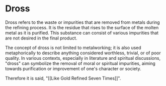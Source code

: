 # Dross

Dross refers to the waste or impurities that are removed from metals during the refining process. It is the residue that rises to the surface of the molten metal as it is purified. This substance can consist of various impurities that are not desired in the final product. 

The concept of dross is not limited to metalworking; it is also used metaphorically to describe anything considered worthless, trivial, or of poor quality. In various contexts, especially in literature and spiritual discussions, "dross" can symbolize the removal of moral or spiritual impurities, aiming towards purification or improvement of one's character or society.

Therefore it is said, "[[Like Gold Refined Seven Times]]". 

